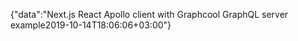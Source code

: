 {"data":"Next.js React Apollo client with Graphcool GraphQL server example2019-10-14T18:06:06+03:00"}
